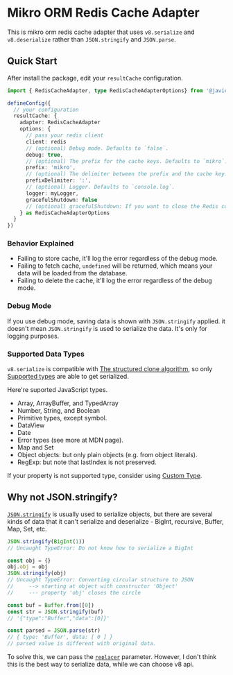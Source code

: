 # Mikro ORM Redis Cache Adapter

This is mikro orm redis cache adapter that uses `v8.serialize` and
`v8.deserialize` rather than `JSON.stringify` and `JSON.parse`.

## Quick Start

After install the package, edit your `resultCache` configuration.

```typescript
import { RedisCacheAdapter, type RedisCacheAdapterOptions} from '@javien/mikro-orm-redis-cache-adapter'

defineConfig({
  // your configuration
  resultCache: {
    adapter: RedisCacheAdapter
    options: {
      // pass your redis client
      client: redis
      // (optional) Debug mode. Defaults to `false`.
      debug: true,
      // (optional) The prefix for the cache keys. Defaults to `mikro`.
      prefix: 'mikro',
      // (optional) The delimiter between the prefix and the cache key. Defaults to `:`.
      prefixDelimiter: ':',
      // (optional) Logger. Defaults to `console.log`.
      logger: myLogger,
      gracefulShutdown: false
      // (optional) gracefulShutdown: If you want to close the Redis connection by yourself, set it to `false`. Defaults to `true`.
    } as RedisCacheAdapterOptions
  }
})
```

### Behavior Explained

- Failing to store cache, it'll log the error regardless of the debug mode.
- Failing to fetch cache, `undefined` will be returned, which means your data will be loaded from the database.
- Failing to delete the cache, it'll log the error regardless of the debug mode.

### Debug Mode

If you use debug mode, saving data is shown with `JSON.stringify` applied.
it doesn't mean `JSON.stringify` is used to serialize the data. It's only for logging purposes.

### Supported Data Types

`v8.serialize` is compatible with [The structured clone algorithm](https://developer.mozilla.org/en-US/docs/Web/API/Web_Workers_API/Structured_clone_algorithm), so only [Supported types](https://developer.mozilla.org/en-US/docs/Web/API/Web_Workers_API/Structured_clone_algorithm#supported_types) are able to get serialized.

Here're suported JavaScript types.

- Array, ArrayBuffer, and TypedArray
- Number, String, and Boolean
- Primitive types, except symbol.
- DataView
- Date
- Error types (see more at MDN page).
- Map and Set
- Object objects: but only plain objects (e.g. from object literals).
- RegExp: but note that lastIndex is not preserved.

If your property is not supported type, consider using [Custom Type](https://mikro-orm.io/docs/custom-types).

## Why not JSON.stringify?

[`JSON.stringify`](https://developer.mozilla.org/en-US/docs/Web/JavaScript/Reference/Global_Objects/JSON/stringify) is usually used to serialize objects,
but there are several kinds of data that it can't serialize and deserialize - BigInt, recursive, Buffer, Map, Set, etc.

```js
JSON.stringify(BigInt(1))
// Uncaught TypeError: Do not know how to serialize a BigInt

const obj = {}
obj.obj = obj
JSON.stringify(obj)
// Uncaught TypeError: Converting circular structure to JSON
//     --> starting at object with constructor 'Object'
//     --- property 'obj' closes the circle

const buf = Buffer.from([0])
const str = JSON.stringify(buf)
// '{"type":"Buffer","data":[0]}'

const parsed = JSON.parse(str)
// { type: 'Buffer', data: [ 0 ] }
// parsed value is different with original data.
```

To solve this, we can pass the [`replacer`](https://developer.mozilla.org/en-US/docs/Web/JavaScript/Reference/Global_Objects/JSON/stringify#the_replacer_parameter) parameter. However, I don't think this is the best way to serialize data, while we can choose v8 api.
